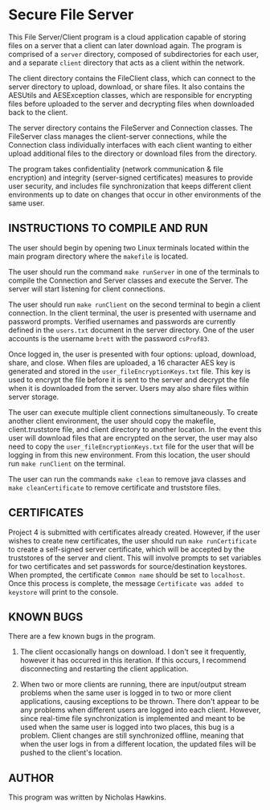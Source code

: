 # Secure File Server

This File Server/Client program is a cloud application capable of storing files on a server that a client can later 
download again. The program is comprised of a `server` directory, composed of subdirectories for each user, and a 
separate `client` directory that acts as a client within the network. 

The client directory contains the FileClient class, which can connect to the server directory to upload, download, or 
share files. It also contains the AESUtils and AESException classes, which are responsible for encrypting files before 
uploaded to the server and decrypting files when downloaded back to the client. 

The server directory contains the FileServer and Connection classes. The FileServer class manages the client-server 
connections, while the Connection class individually interfaces with each client wanting to either upload additional 
files to the directory or download files from the directory. 

The program takes confidentiality (network communication & file encryption) and integrity (server-signed certificates) 
measures to provide user security, and includes file synchronization that keeps different client environments up to 
date on changes that occur in other environments of the same user. 



## INSTRUCTIONS TO COMPILE AND RUN

The user should begin by opening two Linux terminals located within the main program directory where the `makefile` 
is located. 

The user should run the command `make runServer` in one of the terminals to compile the Connection and Server classes 
and execute the Server. The server will start listening for client connections. 

The user should run `make runClient` on the second terminal to begin a client connection. In the client terminal, the 
user is presented with username and password prompts. Verified usernames and passwords are currently defined in the 
`users.txt` document in the server directory. One of the user accounts is the username `brett` with the password 
`csProf83`. 

Once logged in, the user is presented with four options: upload, download, share, and close. When files are uploaded, a 
16 character AES key is generated and stored in the `user_fileEncryptionKeys.txt` file. This key is used to encrypt the 
file before it is sent to the server and decrypt the file when it is downloaded from the server. Users may also share 
files within server storage. 

The user can execute multiple client connections simultaneously. To create another client environment, the user should 
copy the makefile, client.truststore file, and client directory to another location. In the event this user will 
download files that are encrypted on the server, the user may also need to copy the `user_fileEncryptionKeys.txt` file 
for the user that will be logging in from this new environment. From this location, the user should run `make runClient` 
on the terminal. 

The user can run the commands `make clean` to remove java classes and `make cleanCertificate` to remove certificate 
and truststore files. 

## CERTIFICATES

Project 4 is submitted with certificates already created. However, if the user wishes to create new certificates, the 
user should run `make runCertificate` to create a self-signed server certificate, which will be accepted by the 
truststores of the server and client. This will involve prompts to set variables for two certificates and set passwords 
for source/destination keystores. When prompted, the certificate `Common name` should be set to `localhost`. 
Once this process is complete, the message `Certificate was added to keystore` will print to the console.

## KNOWN BUGS

There are a few known bugs in the program. 

1. The client occasionally hangs on download. I don't see it frequently, however it has occurred in this iteration. 
If this occurs, I recommend disconnecting and restarting the client application. 

2. When two or more clients are running, there are input/output stream problems when the same user is logged in to two 
or more client applications, causing exceptions to be thrown. There don't appear to be any problems when different 
users are logged into each client. However, since real-time file synchronization is implemented and meant to be used 
when the same user is logged into two places, this bug is a problem. Client changes are still synchronized offline, 
meaning that when the user logs in from a different location, the updated files will be pushed to the client's location. 

## AUTHOR 

This program was written by Nicholas Hawkins. 